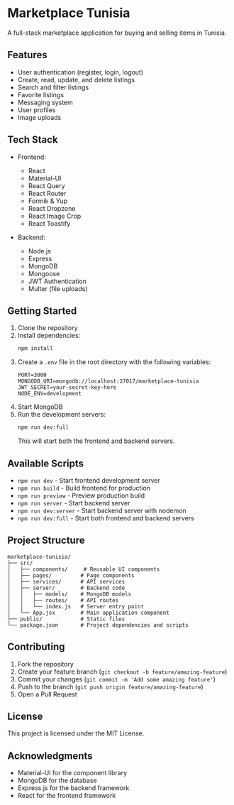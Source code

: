 # Marketplace Tunisia

A full-stack marketplace application for buying and selling items in Tunisia.

## Features

- User authentication (register, login, logout)
- Create, read, update, and delete listings
- Search and filter listings
- Favorite listings
- Messaging system
- User profiles
- Image uploads

## Tech Stack

- Frontend:
  - React
  - Material-UI
  - React Query
  - React Router
  - Formik & Yup
  - React Dropzone
  - React Image Crop
  - React Toastify

- Backend:
  - Node.js
  - Express
  - MongoDB
  - Mongoose
  - JWT Authentication
  - Multer (file uploads)

## Getting Started

1. Clone the repository
2. Install dependencies:
   ```bash
   npm install
   ```
3. Create a `.env` file in the root directory with the following variables:
   ```
   PORT=3000
   MONGODB_URI=mongodb://localhost:27017/marketplace-tunisia
   JWT_SECRET=your-secret-key-here
   NODE_ENV=development
   ```
4. Start MongoDB
5. Run the development servers:
   ```bash
   npm run dev:full
   ```
   This will start both the frontend and backend servers.

## Available Scripts

- `npm run dev` - Start frontend development server
- `npm run build` - Build frontend for production
- `npm run preview` - Preview production build
- `npm run server` - Start backend server
- `npm run dev:server` - Start backend server with nodemon
- `npm run dev:full` - Start both frontend and backend servers

## Project Structure

```
marketplace-tunisia/
├── src/
│   ├── components/     # Reusable UI components
│   ├── pages/         # Page components
│   ├── services/      # API services
│   ├── server/        # Backend code
│   │   ├── models/    # MongoDB models
│   │   ├── routes/    # API routes
│   │   └── index.js   # Server entry point
│   └── App.jsx        # Main application component
├── public/            # Static files
└── package.json       # Project dependencies and scripts
```

## Contributing

1. Fork the repository
2. Create your feature branch (`git checkout -b feature/amazing-feature`)
3. Commit your changes (`git commit -m 'Add some amazing feature'`)
4. Push to the branch (`git push origin feature/amazing-feature`)
5. Open a Pull Request

## License

This project is licensed under the MIT License.

## Acknowledgments

- Material-UI for the component library
- MongoDB for the database
- Express.js for the backend framework
- React for the frontend framework
